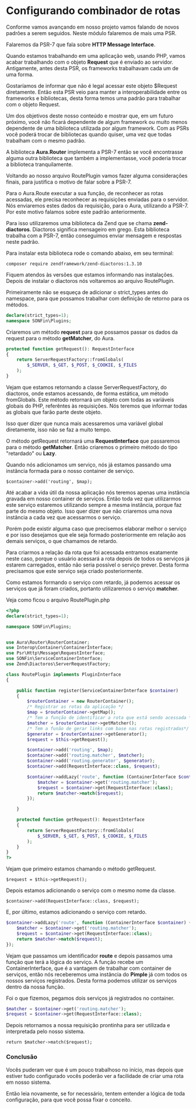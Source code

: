 # Configurando combinador de rotas

Conforme vamos avançando em nosso projeto vamos falando de novos padrões a serem seguidos. Neste módulo falaremos de mais uma PSR.

Falaremos da PSR-7 que fala sobre **HTTP Message Interface**.

Quando estamos trabalhando em uma aplicação web, usando PHP, vamos acabar trabalhando com o objeto **Request** que é enviado ao servidor. Antigamente, antes desta PSR, os frameworks trabalhavam cada um de uma forma.

Gostaríamos de informar que não é legal acessar este objeto $Request diretamente. Então esta PSR veio para manter a interoperabilidade entre os frameworks e bibliotecas, desta forma temos uma padrão para trabalhar com o objeto Request.

Um dos objetivos deste nosso conteúdo e mostrar que, em um futuro próximo, você não ficará dependente de algum framework ou muito menos dependente de uma biblioteca utilizada por algum framework. Com as PSRs você poderá trocar de bibliotecas quando quiser, uma vez que todas trabalham com o mesmo padrão.

A biblioteca **Aura.Router** implementa a PSR-7 então se você encontrasse alguma outra biblioteca que também a implementasse, você poderia trocar a biblioteca tranquilamente.

Voltando ao nosso arquivo RoutePlugin vamos fazer alguma considerações finais, para justifica o motivo de falar sobre a PSR-7.

Para o Aura.Route executar a sua função, de reconhecer as rotas acessadas, ele precisa reconhecer as requisições enviadas para o servidor. Nós enviaremos estes dados da requisição, para o Aura, utilizando a PSR-7. Por este motivo falamos sobre este padrão anteriormente.

Para isso utilizaremos uma biblioteca da Zend que se chama **zend-diactoros**. Diactoros significa mensageiro em grego. Esta biblioteca trabalha com a PSR-7, então conseguimos enviar mensagem e respostas neste padrão.

Para instalar esta biblioteca rode o comando abaixo, em seu terminal:

`composer require zendframework/zend-diactoros:1.3.10`

Fiquem atendos às versões que estamos informando nas instalações. Depois de instalar o diactoros nós voltaremos ao arquivo RoutePlugin.

Primeiramente não se esqueça de adicionar o strict_types antes do namespace, para que possamos trabalhar com definição de retorno para os métodos.

```php
declare(strict_types=1);
namespace SONFin\Plugins;
```

Criaremos um método **request** para que possamos passar os dados da request para o método **getMatcher**, do Aura.

```php
protected function getRequest(): RequestInterface
{
    return ServerRequestFactory::fromGlobals(
        $_SERVER, $_GET, $_POST, $_COOKIE, $_FILES
    );
}
```

Vejam que estamos retornando a classe ServerRequestFactory, do diactoros, onde estamos acessando, de forma estática, um método fromGlobals. Este método retornará um objeto com todas as variáveis globais do PHP, referêntes às requisições. Nós teremos que informar todas as globais que farão parte deste objeto.

Isso quer dizer que nunca mais acessaremos uma variável global diretamente, isso não se faz a muito tempo.

O método getRequest retornará uma **RequestInterface** que passaremos para o método **getMatcher**. Então criaremos o primeiro método do tipo "retardado" ou **Lazy**.

Quando nós adicionamos um serviço, nós já estamos passando uma instância formada para o nosso container de serviço.

`$container->add('routing', $map);`

Até acabar a vida útil da nossa aplicação nós teremos apenas uma instância gravada em nosso container de serviços. Então toda vez que utilizarmos este serviço estaremos utilizando sempre a mesma instância, porque faz parte do mesmo objeto. Isso quer dizer que não criaremos uma nova instância a cada vez que acessarmos o serviço.

Porém pode existir alguma caso que precisemos elaborar melhor o serviço e por isso desejamos que ele seja formado posteriormente em relação aos demais serviços, o que chamamos de retardo.

Para criarmos a relação da rota que foi acessada entramos exatamente neste caso, porque o usuário acessará a rota depois de todos os serviços já estarem carregados, então não seria possível o serviço prever. Desta forma precisamos que este serviço seja criado posteriormente.

Como estamos formando o serviço com retardo, já podemos acessar os serviços que já foram criados, portanto utilizaremos o serviço **matcher**.

Veja como ficou o arquivo RoutePlugin.php

```php
<?php
declare(strict_types=1);

namespace SONFin\Plugins;


use Aura\Router\RouterContainer;
use Interop\Container\ContainerInterface;
use Psr\Http\Message\RequestInterface;
use SONFin\ServiceContainerInterface;
use Zend\Diactoros\ServerRequestFactory;

class RoutePlugin implements PluginInterface
{

    public function register(ServiceContainerInterface $container)
    {
        $routerContainer = new RouterContainer();
        /* Registrar as rotas da aplicação */
        $map = $routerContainer->getMap();
        /* Tem a função de identificar a rota que está sendo acessada */
        $matcher = $routerContainer->getMatcher();
        /* Tem a funão de gerar links com base nas rotas registradas*/
        $generator = $routerContainer->getGenerator();
        $request = $this->getRequest();

        $container->add('routing', $map);
        $container->add('routing.matcher', $matcher);
        $container->add('routing.generator', $generator);
        $container->add(RequestInterface::class, $request);

        $container->addLazy('route', function (ContainerInterface $container) {
            $matcher = $container->get('routing.matcher');
            $request = $container->get(RequestInterface::class);
            return $matcher->match($request);
        });

    }

    protected function getRequest(): RequestInterface
    {
        return ServerRequestFactory::fromGlobals(
            $_SERVER, $_GET, $_POST, $_COOKIE, $_FILES
        );
    }
}
?>
```

Vejam que primeiro estamos chamando o método getRequest.

`$request = $this->getRequest();`

Depois estamos adicionando o serviço com o mesmo nome da classe.

`$container->add(RequestInterface::class, $request);`

E, por último, estamos adicionando o serviço com retardo.

```php
$container->addLazy('route', function (ContainerInterface $container) {
    $matcher = $container->get('routing.matcher');
    $request = $container->get(RequestInterface::class);
    return $matcher->match($request);
});
```

Vejam que passamos um identificador **route** e depois passamos uma função que terá a lógica do serviço. A função recebe um ContainerInterface, que é a vantagem de trabalhar com container de serviços, então nós receberemos uma instância do **Pimple** já com todos os nossos serviços registrados. Desta forma podemos utilizar os serviços dentro da nossa função.

Foi o que fizemos, pegamos dois serviços já registrados no container.

```php
$matcher = $container->get('routing.matcher');
$request = $container->get(RequestInterface::class);
```

Depois retornamos a nossa requisição prontinha para ser utilizada e interpretada pelo nosso sistema.

`return $matcher->match($request);`

### Conclusão

Vocês puderam ver que é um pouco trabalhoso no início, mas depois que estiver tudo configurado vocês poderão ver a facilidade de criar uma rota em nosso sistema.

Então leia novamente, se for necessário, tentem entender a lógica de toda configuração, para que você possa fixar o conceito.
